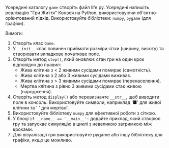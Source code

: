 Усередині каталогу `game` створіть файл life.py. 
Усередині напишіть реалізацію "Гри Життя" Конвея на Python, використовуючи об'єктно-орієнтований підхід.
Використовуйте бібліотеки: `numpy`, `pygame` (для графіки).


Вимоги:
1.  Створіть клас `Game`.
2.  У `__init__` клас повинен приймати розміри сітки (ширину, висоту) та створювати випадкове початкове поле.
3.  Створіть метод `step()`, який оновлює стан гри на один крок відповідно до правил:
    - Жива клітина з < 2 живими сусідами помирає (самотність).
    - Жива клітина з 2 або 3 живими сусідами виживає.
    - Жива клітина з > 3 живими сусідами помирає (перенаселення).
    - Мертва клітина з рівно 3 живими сусідами стає живою (народження).
4.  Створіть метод `display()` або перевизначте `__str__`, щоб виводити поле в консоль. Використовуйте символи, наприклад '■' для живої клітини та ' ' для мертвої.
5.  Використовуйте бібліотеку `numpy` для ефективної роботи з сіткою.
6.  У блоці `if __name__ == '__main__':` додайте приклад, який створює гру та запускає симуляцію в циклі з невеликою затримкою між кроками.
7. Для візуалізації гри використовуйте pygame або іншу бібліотеку для графіки, якщо це можливо.
